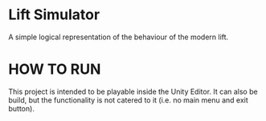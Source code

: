 # Lift Simulator  

A simple logical representation of the behaviour of the modern lift.  

# HOW TO RUN  

This project is intended to be playable inside the Unity Editor. It can also be build, but the functionality is not catered to it (i.e. no main menu and exit button).
